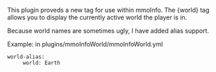 This plugin proveds a new tag for use within mmoInfo. The {world} tag allows you to display the currently active world the player is in.

Because world names are sometimes ugly, I have added alias support.


Example:
in plugins/mmoInfoWorld/mmoInfoWorld.yml

    world-alias:
         world: Earth
